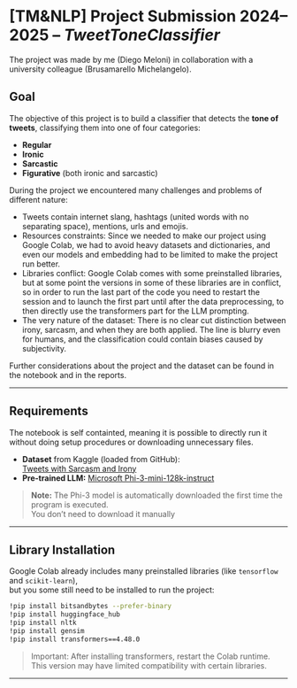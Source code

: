 # [TM&NLP] Project Submission 2024–2025 – *TweetToneClassifier*
The project was made by me (Diego Meloni) in collaboration with a university colleague (Brusamarello Michelangelo).

## Goal

The objective of this project is to build a classifier that detects the **tone of tweets**, classifying them into one of four categories:

-  **Regular**
-  **Ironic**
-  **Sarcastic**
-  **Figurative** (both ironic and sarcastic)

During the project we encountered many challenges and problems of different nature:
- Tweets contain internet slang, hashtags (united words with no separating space), mentions, urls and emojis.
- Resources constraints: Since we needed to make our project using Google Colab, we had to avoid heavy datasets and dictionaries, and even our models and embedding had to be limited to make the project run better.
- Libraries conflict: Google Colab comes with some preinstalled libraries, but at some point the versions in some of these libraries are in conflict, 
so in order to run the last part of the code you need to restart the session and to launch the first part until after the data preprocessing, to then directly use the transformers part for the LLM prompting. 
- The very nature of the dataset: There is no clear cut distinction between irony, sarcasm, and when they are both applied.
  The line is blurry even for humans, and the classification could contain biases caused by subjectivity.

Further considerations about the project and the dataset can be found in the notebook and in the reports.

---

## Requirements
The notebook is self containted, meaning it is possible to directly run it without doing setup procedures or downloading unnecessary files.
- **Dataset** from Kaggle (loaded from GitHub):  
  [Tweets with Sarcasm and Irony](https://www.kaggle.com/datasets/nikhiljohnk/tweets-with-sarcasm-and-irony)
- **Pre-trained LLM:** [Microsoft Phi-3-mini-128k-instruct](https://huggingface.co/microsoft/Phi-3-mini-128k-instruct)

>  **Note:** The Phi-3 model is automatically downloaded the first time the program is executed.  
> You don’t need to download it manually

---

##  Library Installation

Google Colab already includes many preinstalled libraries (like `tensorflow` and `scikit-learn`),  
but you some still need to be installed to run the project:

```bash
!pip install bitsandbytes --prefer-binary
!pip install huggingface_hub
!pip install nltk
!pip install gensim
!pip install transformers==4.48.0
```
> Important: After installing transformers, restart the Colab runtime.
> This version may have limited compatibility with certain libraries.

---

